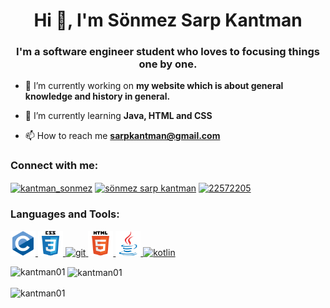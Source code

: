 <h1 align="center">Hi 👋, I'm Sönmez Sarp Kantman</h1>
<h3 align="center">I'm a software engineer student who loves to focusing things one by one.
</h3>


- 🔭 I’m currently working on **my website which is about general knowledge and history in general.**

- 🌱 I’m currently learning **Java, HTML and CSS**

- 📫 How to reach me **sarpkantman@gmail.com**

<h3 align="left">Connect with me:</h3>
<p align="left">
<a href="https://twitter.com/kantman_sonmez" target="blank"><img align="center" src="https://raw.githubusercontent.com/rahuldkjain/github-profile-readme-generator/master/src/images/icons/Social/twitter.svg" alt="kantman_sonmez" height="30" width="40" /></a>
<a href="https://linkedin.com/in/sönmez sarp kantman" target="blank"><img align="center" src="https://raw.githubusercontent.com/rahuldkjain/github-profile-readme-generator/master/src/images/icons/Social/linked-in-alt.svg" alt="sönmez sarp kantman" height="30" width="40" /></a>
<a href="https://stackoverflow.com/users/22572205" target="blank"><img align="center" src="https://raw.githubusercontent.com/rahuldkjain/github-profile-readme-generator/master/src/images/icons/Social/stack-overflow.svg" alt="22572205" height="30" width="40" /></a>
</p>

<h3 align="left">Languages and Tools:</h3>
<p align="left"> <a href="https://www.cprogramming.com/" target="_blank" rel="noreferrer"> <img src="https://raw.githubusercontent.com/devicons/devicon/master/icons/c/c-original.svg" alt="c" width="40" height="40"/> </a> <a href="https://www.w3schools.com/css/" target="_blank" rel="noreferrer"> <img src="https://raw.githubusercontent.com/devicons/devicon/master/icons/css3/css3-original-wordmark.svg" alt="css3" width="40" height="40"/> </a> <a href="https://git-scm.com/" target="_blank" rel="noreferrer"> <img src="https://www.vectorlogo.zone/logos/git-scm/git-scm-icon.svg" alt="git" width="40" height="40"/> </a> <a href="https://www.w3.org/html/" target="_blank" rel="noreferrer"> <img src="https://raw.githubusercontent.com/devicons/devicon/master/icons/html5/html5-original-wordmark.svg" alt="html5" width="40" height="40"/> </a> <a href="https://www.java.com" target="_blank" rel="noreferrer"> <img src="https://raw.githubusercontent.com/devicons/devicon/master/icons/java/java-original.svg" alt="java" width="40" height="40"/> </a> <a href="https://kotlinlang.org" target="_blank" rel="noreferrer"> <img src="https://www.vectorlogo.zone/logos/kotlinlang/kotlinlang-icon.svg" alt="kotlin" width="40" height="40"/> </a> </p>


<p><img align="left" src="https://github-readme-stats.vercel.app/api/top-langs?username=kantman01&show_icons=true&hide=contribs,prs&cache_seconds=86400&theme=transparent" alt="kantman01" /></p>

<p>&nbsp;<img align="center" src="https://github-readme-stats.vercel.app/api?username=kantman01&show_icons=true&hide=contribs,prs&cache_seconds=86400&theme=transparent" alt="kantman01" /></p>

<p><img align="center" src="https://github-readme-streak-stats.herokuapp.com/?user=kantman01&show_icons=true&hide=contribs,prs&cache_seconds=86400&theme=transparent" alt="kantman01" /></p>

